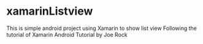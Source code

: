 # xamarinListview
This is simple android project using Xamarin to show list view
Following the tutorial of Xamarin Android Tutorial by Joe Rock
